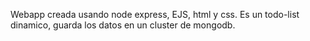 Webapp creada usando node express, EJS, html y css. Es un todo-list dinamico, guarda los datos en un cluster de mongodb.
